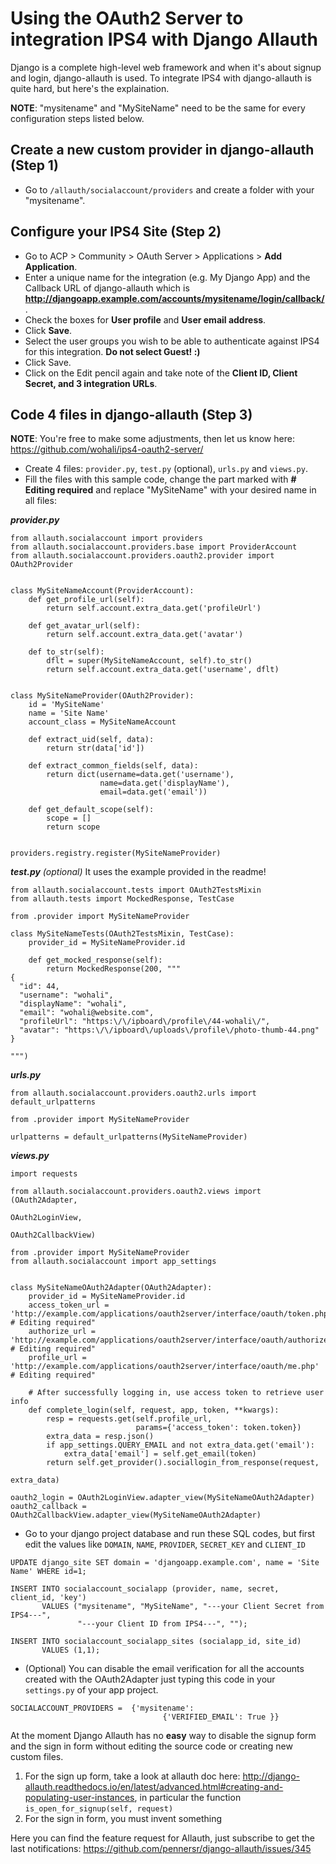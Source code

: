 # Using the OAuth2 Server to integration IPS4 with Django Allauth

Django is a complete high-level web framework and when it's about signup and login, django-allauth is used. To integrate IPS4 with django-allauth is quite hard, but here's the explaination.

**NOTE**: "mysitename" and "MySiteName" need to be the same for every configuration steps listed below.

## Create a new custom provider in django-allauth (Step 1)

- Go to ```/allauth/socialaccount/providers``` and create a folder with your "mysitename".

## Configure your IPS4 Site (Step 2)

- Go to ACP > Community > OAuth Server > Applications > **Add Application**.
- Enter a unique name for the integration (e.g. My Django App) and the Callback URL of django-allauth which is **http://djangoapp.example.com/accounts/mysitename/login/callback/**.
- Check the boxes for **User profile** and **User email address**.
- Click **Save**.
- Select the user groups you wish to be able to authenticate against IPS4 for this integration. **Do not select Guest! :)**
- Click Save.
- Click on the Edit pencil again and take note of the **Client ID, Client Secret, and 3 integration URLs**.

## Code 4 files in django-allauth (Step 3)

**NOTE**: You're free to make some adjustments, then let us know here: https://github.com/wohali/ips4-oauth2-server/

- Create 4 files: ```provider.py```, ```test.py``` (optional), ```urls.py``` and ```views.py```.
- Fill the files with this sample code, change the part marked with **# Editing required** and replace "MySiteName" with your desired name in all files:

***provider.py***
```
from allauth.socialaccount import providers
from allauth.socialaccount.providers.base import ProviderAccount
from allauth.socialaccount.providers.oauth2.provider import OAuth2Provider


class MySiteNameAccount(ProviderAccount):
    def get_profile_url(self):
        return self.account.extra_data.get('profileUrl')

    def get_avatar_url(self):
        return self.account.extra_data.get('avatar')

    def to_str(self):
        dflt = super(MySiteNameAccount, self).to_str()
        return self.account.extra_data.get('username', dflt)


class MySiteNameProvider(OAuth2Provider):
    id = 'MySiteName'
    name = 'Site Name'
    account_class = MySiteNameAccount

    def extract_uid(self, data):
        return str(data['id'])

    def extract_common_fields(self, data):
        return dict(username=data.get('username'),
                    name=data.get('displayName'),
                    email=data.get('email'))

    def get_default_scope(self):
        scope = []
        return scope


providers.registry.register(MySiteNameProvider)
```
***test.py*** *(optional)*
It uses the example provided in the readme!
```
from allauth.socialaccount.tests import OAuth2TestsMixin
from allauth.tests import MockedResponse, TestCase

from .provider import MySiteNameProvider

class MySiteNameTests(OAuth2TestsMixin, TestCase):
    provider_id = MySiteNameProvider.id

    def get_mocked_response(self):
        return MockedResponse(200, """
{
  "id": 44,
  "username": "wohali",
  "displayName": "wohali",
  "email": "wohali@website.com",
  "profileUrl": "https:\/\/ipboard\/profile\/44-wohali\/",
  "avatar": "https:\/\/ipboard\/uploads\/profile\/photo-thumb-44.png"
}

""")
```
***urls.py***
```
from allauth.socialaccount.providers.oauth2.urls import default_urlpatterns

from .provider import MySiteNameProvider

urlpatterns = default_urlpatterns(MySiteNameProvider)
```
***views.py***
```
import requests

from allauth.socialaccount.providers.oauth2.views import (OAuth2Adapter,
                                                          OAuth2LoginView,
                                                          OAuth2CallbackView)

from .provider import MySiteNameProvider
from allauth.socialaccount import app_settings


class MySiteNameOAuth2Adapter(OAuth2Adapter):
    provider_id = MySiteNameProvider.id
    access_token_url = 'http://example.com/applications/oauth2server/interface/oauth/token.php' # Editing required"
    authorize_url = 'http://example.com/applications/oauth2server/interface/oauth/authorize.php' # Editing required"
    profile_url = 'http://example.com/applications/oauth2server/interface/oauth/me.php' # Editing required"

    # After successfully logging in, use access token to retrieve user info
    def complete_login(self, request, app, token, **kwargs):
        resp = requests.get(self.profile_url,
                            params={'access_token': token.token})
        extra_data = resp.json()
        if app_settings.QUERY_EMAIL and not extra_data.get('email'):
            extra_data['email'] = self.get_email(token)
        return self.get_provider().sociallogin_from_response(request,
                                                             extra_data)

oauth2_login = OAuth2LoginView.adapter_view(MySiteNameOAuth2Adapter)
oauth2_callback = OAuth2CallbackView.adapter_view(MySiteNameOAuth2Adapter)
```
- Go to your django project database and run these SQL codes, but first edit the values like ```DOMAIN```, ```NAME```, ```PROVIDER```, ```SECRET_KEY``` and ```CLIENT_ID```
```
UPDATE django_site SET domain = 'djangoapp.example.com', name = 'Site Name' WHERE id=1;
```
```
INSERT INTO socialaccount_socialapp (provider, name, secret, client_id, 'key')
       VALUES ("mysitename", "MySiteName", "---your Client Secret from IPS4---",
               "---your Client ID from IPS4---", "");
```
```
INSERT INTO socialaccount_socialapp_sites (socialapp_id, site_id)
       VALUES (1,1);
```
- (Optional) You can disable the email verification for all the accounts created with the OAuth2Adapter just typing this code in your ```settings.py``` of your app project.
```
SOCIALACCOUNT_PROVIDERS =  {'mysitename':
                                  {'VERIFIED_EMAIL': True }}
```

At the moment Django Allauth has no **easy** way to disable the signup form and the sign in form without editing the source code or creating new custom files.

1. For the sign up form, take a look at allauth doc here: http://django-allauth.readthedocs.io/en/latest/advanced.html#creating-and-populating-user-instances, in particular the function ```is_open_for_signup(self, request)```
2. For the sign in form, you must invent something

Here you can find the feature request for Allauth, just subscribe to get the last notifications: https://github.com/pennersr/django-allauth/issues/345

